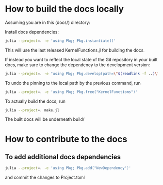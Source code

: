 # How to build the docs locally

Assuming you are in this (docs/) directory:

Install docs dependencies:
```bash
julia --project=. -e 'using Pkg; Pkg.instantiate()'
```
This will use the last released KernelFunctions.jl for building the docs. 

If instead you want to reflect the local state of the Git repository in your built docs, make sure to change the dependency to the development version:
```bash
julia --project=. -e "using Pkg; Pkg.develop(path=\"$(readlink -f ..)\")"
```
To undo the pinning to the local path by the previous command, run
```bash
julia --project=. -e 'using Pkg; Pkg.free("KernelFunctions")'
```

To actually build the docs, run
```bash
julia --project=. make.jl
```
The built docs will be underneath build/

# How to contribute to the docs

## To add additional docs dependencies

```bash
julia --project=. -e 'using Pkg; Pkg.add("NewDependency")'
```
and commit the changes to Project.toml


